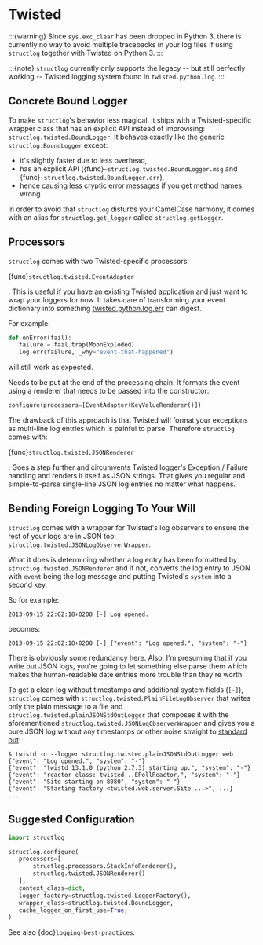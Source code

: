 # Twisted

:::{warning}
Since `sys.exc_clear` has been dropped in Python 3, there is currently no way to avoid multiple tracebacks in your log files if using `structlog` together with Twisted on Python 3.
:::

:::{note}
`structlog` currently only supports the legacy -- but still perfectly working -- Twisted logging system found in `twisted.python.log`.
:::


## Concrete Bound Logger

To make `structlog`'s behavior less magical, it ships with a Twisted-specific wrapper class that has an explicit API instead of improvising: `structlog.twisted.BoundLogger`.
It behaves exactly like the generic `structlog.BoundLogger` except:

- it's slightly faster due to less overhead,
- has an explicit API ({func}`~structlog.twisted.BoundLogger.msg` and {func}`~structlog.twisted.BoundLogger.err`),
- hence causing less cryptic error messages if you get method names wrong.

In order to avoid that `structlog` disturbs your CamelCase harmony, it comes with an alias for `structlog.get_logger` called `structlog.getLogger`.


## Processors

`structlog` comes with two Twisted-specific processors:

{func}`structlog.twisted.EventAdapter`

: This is useful if you have an existing Twisted application and just want to wrap your loggers for now.
  It takes care of transforming your event dictionary into something [twisted.python.log.err](https://docs.twisted.org/en/stable/api/twisted.python.log.html#err) can digest.

  For example:

  ```python
  def onError(fail):
     failure = fail.trap(MoonExploded)
     log.err(failure, _why="event-that-happened")
  ```

  will still work as expected.

  Needs to be put at the end of the processing chain.
  It formats the event using a renderer that needs to be passed into the constructor:

  ```python
  configure(processors=[EventAdapter(KeyValueRenderer()])
  ```

  The drawback of this approach is that Twisted will format your exceptions as multi-line log entries which is painful to parse.
  Therefore `structlog` comes with:

{func}`structlog.twisted.JSONRenderer`

: Goes a step further and circumvents Twisted logger's Exception / Failure handling and renders it itself as JSON strings.
  That gives you regular and simple-to-parse single-line JSON log entries no matter what happens.


## Bending Foreign Logging To Your Will

`structlog` comes with a wrapper for Twisted's log observers to ensure the rest of your logs are in JSON too: `structlog.twisted.JSONLogObserverWrapper`.

What it does is determining whether a log entry has been formatted by `structlog.twisted.JSONRenderer`  and if not, converts the log entry to JSON with `event` being the log message and putting Twisted's `system` into a second key.

So for example:

```
2013-09-15 22:02:18+0200 [-] Log opened.
```

becomes:

```
2013-09-15 22:02:18+0200 [-] {"event": "Log opened.", "system": "-"}
```

There is obviously some redundancy here.
Also, I'm presuming that if you write out JSON logs, you're going to let something else parse them which makes the human-readable date entries more trouble than they're worth.

To get a clean log without timestamps and additional system fields (`[-]`), `structlog` comes with `structlog.twisted.PlainFileLogObserver` that writes only the plain message to a file and `structlog.twisted.plainJSONStdOutLogger` that composes it with the aforementioned `structlog.twisted.JSONLogObserverWrapper` and gives you a pure JSON log without any timestamps or other noise straight to [standard out]:

```console
$ twistd -n --logger structlog.twisted.plainJSONStdOutLogger web
{"event": "Log opened.", "system": "-"}
{"event": "twistd 13.1.0 (python 2.7.3) starting up.", "system": "-"}
{"event": "reactor class: twisted...EPollReactor.", "system": "-"}
{"event": "Site starting on 8080", "system": "-"}
{"event": "Starting factory <twisted.web.server.Site ...>", ...}
...
```

## Suggested Configuration

```python
import structlog

structlog.configure(
   processors=[
       structlog.processors.StackInfoRenderer(),
       structlog.twisted.JSONRenderer()
   ],
   context_class=dict,
   logger_factory=structlog.twisted.LoggerFactory(),
   wrapper_class=structlog.twisted.BoundLogger,
   cache_logger_on_first_use=True,
)
```

See also {doc}`logging-best-practices`.

[standard out]: https://en.wikipedia.org/wiki/Standard_out#Standard_output_.28stdout.29
